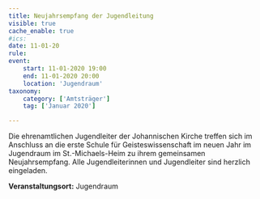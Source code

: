 ```yaml
---
title: Neujahrsempfang der Jugendleitung
visible: true
cache_enable: true
#ics: 
date: 11-01-20
rule: 
event:
	start: 11-01-2020 19:00
	end: 11-01-2020 20:00
	location: 'Jugendraum'
taxonomy:
	category: ['Amtsträger']
	tag: ['Januar 2020']

---
```

Die ehrenamtlichen Jugendleiter der Johannischen Kirche treffen sich im Anschluss an die erste Schule für Geisteswissenschaft im neuen Jahr im Jugendraum im St.-Michaels-Heim zu ihrem gemeinsamen Neujahrsempfang. Alle Jugendleiterinnen und Jugendleiter sind herzlich eingeladen.



**Veranstaltungsort:** Jugendraum

